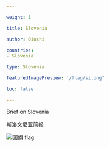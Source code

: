 ```yaml
---

weight: 1

title: Slovenia

author: Qiushi 

countries: 
- Slovenia

type: Slovenia

featuredImagePreview: '/flag/si.png'

toc: false 

---
```


Brief on Slovenia

斯洛文尼亚简报 

<!--more-->

![国旗 flag](/flag/si.png)